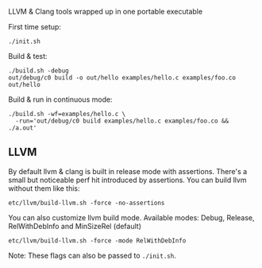 LLVM & Clang tools wrapped up in one portable executable

First time setup:

    ./init.sh

Build & test:

    ./build.sh -debug
    out/debug/c0 build -o out/hello examples/hello.c examples/foo.co
    out/hello

Build & run in continuous mode:

    ./build.sh -wf=examples/hello.c \
      -run='out/debug/c0 build examples/hello.c examples/foo.co && ./a.out'


## LLVM

By default llvm & clang is built in release mode with assertions.
There's a small but noticeable perf hit introduced by assertions.
You can build llvm without them like this:

    etc/llvm/build-llvm.sh -force -no-assertions

You can also customize llvm build mode.
Available modes: Debug, Release, RelWithDebInfo and MinSizeRel (default)

    etc/llvm/build-llvm.sh -force -mode RelWithDebInfo

Note: These flags can also be passed to `./init.sh`.
